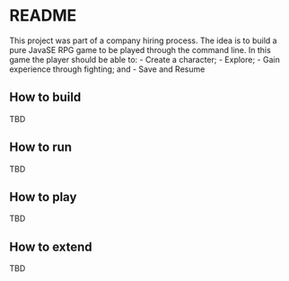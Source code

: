 # README #

This project was part of a company hiring process. The idea is to build a pure JavaSE RPG game to be played through the command line.
In this game the player should be able to:
	- Create a character;
	- Explore;
	- Gain experience through fighting; and
	- Save and Resume

## How to build
TBD

## How to run
TBD

## How to play
TBD

## How to extend
TBD
